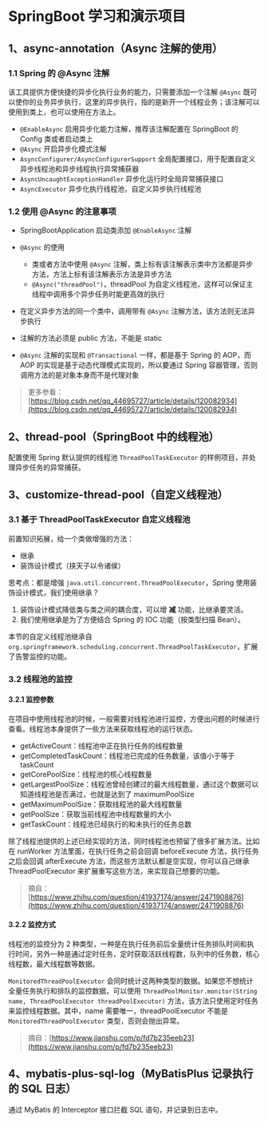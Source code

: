 # SpringBoot 学习和演示项目

## 1、async-annotation（Async 注解的使用）

### 1.1 Spring 的 @Async 注解

该工具提供方便快捷的异步化执行业务的能力，只需要添加一个注解 `@Async` 既可以使你的业务异步执行，这里的异步执行，指的是新开一个线程业务；该注解可以使用到类上，也可以使用在方法上。

- `@EnableAsync` 启用异步化能力注解，推荐该注解配置在 SpringBoot 的 Config 类或者启动类上
- `@Async` 开启异步化模式注解
- `AsyncConfigurer/AsyncConfigurerSupport` 全局配置接口，用于配置自定义异步线程池和异步线程执行异常捕获器
- `AsyncUncaughtExceptionHandler` 异步化运行时全局异常捕获接口
- `AsyncExecutor` 异步化执行线程池，自定义异步执行线程池

### 1.2 使用 @Async 的注意事项

- SpringBootApplication 启动类添加 `@EnableAsync` 注解
- `@Async` 的使用
  - 类或者方法中使用 `@Async` 注解，类上标有该注解表示类中方法都是异步方法，方法上标有该注解表示方法是异步方法
  - `@Async("threadPool")`，threadPool 为自定义线程池，这样可以保证主线程中调用多个异步任务时能更高效的执行

- 在定义异步方法的同一个类中，调用带有 `@Async` 注解方法，该方法则无法异步执行
- 注解的方法必须是 public 方法，不能是 static
- `@Async` 注解的实现和 `@Transactional` 一样，都是基于 Spring 的 AOP，而 AOP 的实现是基于动态代理模式实现的，所以要通过 Spring 容器管理，否则调用方法的是对象本身而不是代理对象

> 更多参看：[https://blog.csdn.net/qq_44695727/article/details/120082934](https://blog.csdn.net/qq_44695727/article/details/120082934)

## 2、thread-pool（SpringBoot 中的线程池）

配置使用 Spring 默认提供的线程池 `ThreadPoolTaskExecutor` 的样例项目，并处理异步任务的异常捕获。

## 3、customize-thread-pool（自定义线程池）

### 3.1 基于 ThreadPoolTaskExecutor 自定义线程池

前置知识拓展，给一个类做增强的方法：

- 继承
- 装饰设计模式（挟天子以令诸侯）

思考点：都是增强 `java.util.concurrent.ThreadPoolExecutor`，Spring 使用装饰设计模式，我们使用继承？

1. 装饰设计模式降低类与类之间的耦合度，可以增 **减** 功能，比继承要灵活。
2. 我们使用继承是为了方便结合 Spring 的 IOC 功能（按类型扫描 Bean）。

本节的自定义线程池继承自 `org.springframework.scheduling.concurrent.ThreadPoolTaskExecutor`，扩展了告警监控的功能。

### 3.2 线程池的监控

#### 3.2.1 监控参数

在项目中使用线程池的时候，一般需要对线程池进行监控，方便出问题的时候进行查看。线程池本身提供了一些方法来获取线程池的运行状态。

- getActiveCount：线程池中正在执行任务的线程数量
- getCompletedTaskCount：线程池已完成的任务数量，该值小于等于 taskCount
- getCorePoolSize：线程池的核心线程数量
- getLargestPoolSize：线程池曾经创建过的最大线程数量，通过这个数据可以知道线程池是否满过，也就是达到了 maximumPoolSize
- getMaximumPoolSize：获取线程池的最大线程数量
- getPoolSize：获取当前线程池中线程数量的大小
- getTaskCount：线程池已经执行的和未执行的任务总数

除了线程池提供的上述已经实现的方法，同时线程池也预留了很多扩展方法。比如在 runWorker 方法里面，在执行任务之前会回调 beforeExecute 方法，执行任务之后会回调 afterExecute 方法，而这些方法默认都是空实现，你可以自己继承 ThreadPoolExecutor 来扩展重写这些方法，来实现自己想要的功能。

> 摘自：[https://www.zhihu.com/question/41937174/answer/2471908876](https://www.zhihu.com/question/41937174/answer/2471908876)

#### 3.2.2 监控方式

线程池的监控分为 2 种类型，一种是在执行任务前后全量统计任务排队时间和执行时间，另外一种是通过定时任务，定时获取活跃线程数，队列中的任务数，核心线程数，最大线程数等数据。

`MonitoredThreadPoolExecutor` 会同时统计这两种类型的数据。如果您不想统计全量任务执行和排队的监控数据，可以使用 `ThreadPoolMonitor.monitor(String name, ThreadPoolExecutor threadPoolExecutor)` 方法，该方法只使用定时任务来监控线程数据。其中，name 需要唯一，threadPoolExecutor 不能是 `MonitoredThreadPoolExecutor` 类型，否则会抛出异常。

> 摘自：[https://www.jianshu.com/p/fd7b235eeb23](https://www.jianshu.com/p/fd7b235eeb23)

## 4、mybatis-plus-sql-log（MyBatisPlus 记录执行的 SQL 日志）

通过 MyBatis 的 Interceptor 接口拦截 SQL 语句，并记录到日志中。

